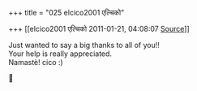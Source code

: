 +++
title = "025 elcico2001 एल्चिको"

+++
[[elcico2001 एल्चिको	2011-01-21, 04:08:07 [Source](https://groups.google.com/g/samskrita/c/wKwopeB2obI)]]



Just wanted to say a big thanks to all of you!!  
Your help is really appreciated.  
Namastè! cico :)



